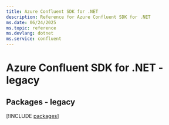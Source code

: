 ```yaml
---
title: Azure Confluent SDK for .NET
description: Reference for Azure Confluent SDK for .NET
ms.date: 06/24/2025
ms.topic: reference
ms.devlang: dotnet
ms.service: confluent
---
```

# Azure Confluent SDK for .NET - legacy
## Packages - legacy
[!INCLUDE [packages](confluent-index.md)]